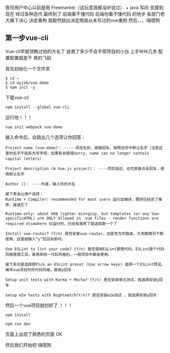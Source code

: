 我司用户中心以前是用 Freemarker（这玩意我都没听说过） + java 写的 支撑到现在 经过各种迭代 最终到了 前端看不懂代码 后端也看不懂代码 的地步  各部门老大痛下决心 决定重构 我毅然跳出决定用我从未写过的vue重构 然后、、、嗨喂狗

## 第一步vue-cli

Vue-cli早就领教过他的大名了  拯救了多少不会手搭项目的小白 上手咔咔几歩 配置配置就是干 爽的飞起

首先初始化一个文件夹

```
$ cd ~
$ cd myjob/vue-demo
$ npm init -y

```

下载vue-cli

```
npm install --global vue-cli

```

运行他！！！

```
vue init webpack vue-demo

```

输入命令后，会跳出几个选项让你回答：

```
Project name (vue-demo)： -----项目名称，直接回车，按照括号中默认名字（注意这里的名字不能有大写字母，如果有会报错Sorry, name can no longer contain capital letters）

Project description (A Vue.js project)： ----项目描述，也可直接点击回车，使用默认名字

Author ()： ----作者，输入你的大名

接下来会让用户选择：
Runtime + Compiler: recommended for most users 运行加编译，既然已经说了推荐，就选它了

Runtime-only: about 6KB lighter min+gzip, but templates (or any Vue-specificHTML) are ONLY allowed in .vue files - render functions are required elsewhere 仅运行时，已经有推荐了就选择第一个了

Install vue-router? (Y/n) 是否安装vue-router，这是官方的路由，大多数情况下都使用，这里就输入“y”后回车即可。

Use ESLint to lint your code? (Y/n) 是否使用ESLint管理代码，ESLint是个代码风格管理工具，是用来统一代码风格的，一般项目中都会使用。

接下来也是选择题Pick an ESLint preset (Use arrow keys) 选择一个ESLint预设，编写vue项目时的代码风格，直接y回车

Setup unit tests with Karma + Mocha? (Y/n) 是否安装单元测试，我选择安装y回车

Setup e2e tests with Nightwatch(Y/n)? 是否安装e2e测试 ，我选择安装y回车

```

然后一个vue项目就创好了 ！！！

```
npm install

npm run dev 

```

页面上出现了熟悉的页面 OK

然后我们开始吧 嗨喂狗